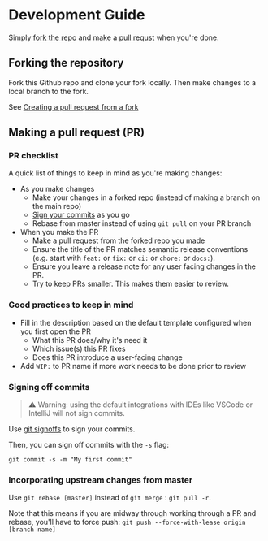 # Development Guide
Simply [fork the repo](#forking-the-repo) and make a [pull requst](#making-a-pull-request-pr) when you're done.

## Forking the repository
Fork this Github repo and clone your fork locally. Then make changes to a local branch to the fork.

See [Creating a pull request from a fork](https://docs.github.com/en/github/collaborating-with-pull-requests/proposing-changes-to-your-work-with-pull-requests/creating-a-pull-request-from-a-fork)

## Making a pull request (PR)
### PR checklist
A quick list of things to keep in mind as you're making changes:
- As you make changes
  - Make your changes in a forked repo (instead of making a branch on the main repo)
  - [Sign your commits](#signing-off-commits) as you go
  - Rebase from master instead of using `git pull` on your PR branch
- When you make the PR
  - Make a pull request from the forked repo you made
  - Ensure the title of the PR matches semantic release conventions (e.g. start with `feat:` or `fix:` or `ci:` or `chore:` or `docs:`).
  - Ensure you leave a release note for any user facing changes in the PR.
  - Try to keep PRs smaller. This makes them easier to review.

### Good practices to keep in mind
- Fill in the description based on the default template configured when you first open the PR
  - What this PR does/why it's need it
  - Which issue(s) this PR fixes
  - Does this PR introduce a user-facing change
- Add `WIP:` to PR name if more work needs to be done prior to review

### Signing off commits
> :warning: Warning: using the default integrations with IDEs like VSCode or IntelliJ will not sign commits.

Use [git signoffs](https://docs.github.com/en/github/authenticating-to-github/managing-commit-signature-verification) to sign your commits.

Then, you can sign off commits with the `-s` flag:
```
git commit -s -m "My first commit"
```

### Incorporating upstream changes from master
Use `git rebase [master]` instead of `git merge` : `git pull -r`.

Note that this means if you are midway through working through a PR and rebase, you'll have to force push:
`git push --force-with-lease origin [branch name]`
